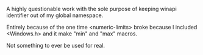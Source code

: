 
A highly questionable work with the sole purpose of keeping winapi identifier out of my global namespace.

Entirely because of the one time \<numeric-limits\> broke because I included \<Windows.h\> and it make "min" and "max" macros.

Not something to ever be used for real.

